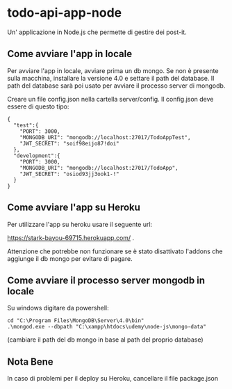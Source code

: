 # todo-api-app-node
Un' applicazione in Node.js che permette di gestire dei post-it.

## Come avviare l'app in locale
Per avviare l'app in locale, avviare prima un db mongo. Se non è presente sulla macchina, installare la versione 4.0 e settare il path del database. Il path del database sarà poi usato per avviare il processo server di mongodb.

Creare un file config.json nella cartella server/config. Il config.json deve essere di questo tipo:

```
{
  "test":{
    "PORT": 3000,
    "MONGODB_URI": "mongodb://localhost:27017/TodoAppTest",
    "JWT_SECRET": "soif98eijo87!doi"
  },
  "development":{
    "PORT": 3000,
    "MONGODB_URI": "mongodb://localhost:27017/TodoApp",
    "JWT_SECRET": "osiod93jj3ook1-!"
  }
}
```

## Come avviare l'app su Heroku
Per utilizzare l'app su heroku usare il seguente url:

https://stark-bayou-69715.herokuapp.com/ .

Attenzione che potrebbe non funzionare se è stato disattivato l'addons che aggiunge il db mongo per evitare di pagare.

## Come avviare il processo server mongodb in locale
Su windows digitare da powershell:

```
cd "C:\Program Files\MongoDB\Server\4.0\bin"
.\mongod.exe --dbpath "C:\xampp\htdocs\udemy\node-js\mongo-data"

```

(cambiare il path del db mongo in base al path del proprio database)

## Nota Bene
In caso di problemi per il deploy su Heroku, cancellare il file package.json
